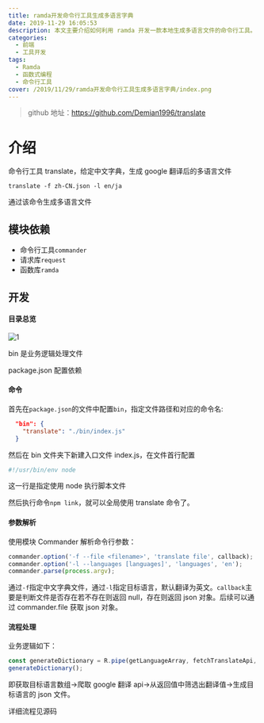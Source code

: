```yaml
---
title: ramda开发命令行工具生成多语言字典
date: 2019-11-29 16:05:53
description: 本文主要介绍如何利用 ramda 开发一款本地生成多语言文件的命令行工具。
categories:
  - 前端
  - 工具开发
tags:
  - Ramda
  - 函数式编程
  - 命令行工具
cover: /2019/11/29/ramda开发命令行工具生成多语言字典/index.png
---
```


> github 地址：https://github.com/Demian1996/translate

# 介绍

命令行工具 translate，给定中文字典，生成 google 翻译后的多语言文件

```shell
translate -f zh-CN.json -l en/ja
```

通过该命令生成多语言文件
<!-- more -->
## 模块依赖

- 命令行工具`commander`
- 请求库`request`
- 函数库`ramda`

## 开发

#### 目录总览

![1](1.png)

bin 是业务逻辑处理文件

package.json 配置依赖

#### 命令

首先在`package.json`的文件中配置`bin`，指定文件路径和对应的命令名:

```json
  "bin": {
    "translate": "./bin/index.js"
  }
```

然后在 bin 文件夹下新建入口文件 index.js，在文件首行配置

```js
#!/usr/bin/env node
```

这一行是指定使用 node 执行脚本文件

然后执行命令`npm link`，就可以全局使用 translate 命令了。

#### 参数解析

使用模块 Commander 解析命令行参数：

```js
commander.option('-f --file <filename>', 'translate file', callback);
commander.option('-l --languages [languages]', 'languages', 'en');
commander.parse(process.argv);
```

通过`-f`指定中文字典文件，通过`-l`指定目标语言，默认翻译为英文。`callback`主要是判断文件是否存在若不存在则返回 null，存在则返回 json 对象。后续可以通过 commander.file 获取 json 对象。

#### 流程处理

业务逻辑如下：

```js
const generateDictionary = R.pipe(getLanguageArray, fetchTranslateApi, mapTranslation, generateFile);
generateDictionary();
```

即获取目标语言数组->爬取 google 翻译 api->从返回值中筛选出翻译值->生成目标语言的 json 文件。

详细流程见源码
